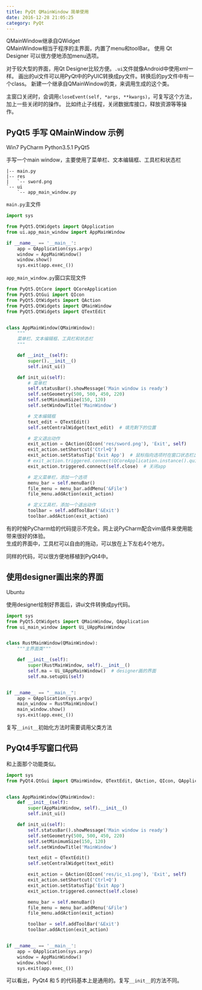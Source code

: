 ```yaml
---
title: PyQt QMainWindow 简单使用
date: 2016-12-28 21:05:25
category: PyQt
---
```


QMainWindow继承自QWidget  
QMainWindow相当于程序的主界面，内置了menu和toolBar。
使用 Qt Designer 可以很方便地添加menu选项。

对于较大型的界面，用Qt Designer比较方便。`.ui`文件就像Android中使用xml一样。
画出的ui文件可以用PyQt中的PyUIC转换成py文件。转换后的py文件中有一个class。
新建一个继承自QMainWindow的类，来调用生成的这个类。

主窗口关闭时，会调用`closeEvent(self, *args, **kwargs)`，可复写这个方法，加上一些关闭时的操作。
比如终止子线程，关闭数据库接口，释放资源等等操作。

## PyQt5 手写 QMainWindow 示例
Win7  PyCharm  Python3.5.1  PyQt5

手写一个main window，主要使用了菜单栏、文本编辑框、工具栏和状态栏
```
|-- main.py
|-- res
|   `-- sword.png
`-- ui
    `-- app_main_window.py
```

`main.py`主文件
```python
import sys

from PyQt5.QtWidgets import QApplication
from ui.app_main_window import AppMainWindow

if __name__ == '__main__':
    app = QApplication(sys.argv)
    window = AppMainWindow()
    window.show()
    sys.exit(app.exec_())
```

`app_main_window.py`窗口实现文件
```python
from PyQt5.QtCore import QCoreApplication
from PyQt5.QtGui import QIcon
from PyQt5.QtWidgets import QAction
from PyQt5.QtWidgets import QMainWindow
from PyQt5.QtWidgets import QTextEdit


class AppMainWindow(QMainWindow):
    """
    菜单栏、文本编辑框、工具栏和状态栏
    """

    def __init__(self):
        super().__init__()
        self.init_ui()

    def init_ui(self):
        # 菜单栏
        self.statusBar().showMessage('Main window is ready')
        self.setGeometry(500, 500, 450, 220)
        self.setMinimumSize(150, 120)
        self.setWindowTitle('MainWindow')

        # 文本编辑框
        text_edit = QTextEdit()
        self.setCentralWidget(text_edit)  # 填充剩下的位置

        # 定义退出动作
        exit_action = QAction(QIcon('res/sword.png'), 'Exit', self)
        exit_action.setShortcut('Ctrl+Q')
        exit_action.setStatusTip('Exit App')  # 鼠标指向选项时在窗口状态栏出现的提示
        # exit_action.triggered.connect(QCoreApplication.instance().quit)
        exit_action.triggered.connect(self.close)  # 关闭app

        # 定义菜单栏，添加一个选项
        menu_bar = self.menuBar()
        file_menu = menu_bar.addMenu('&File')
        file_menu.addAction(exit_action)

        # 定义工具栏，添加一个退出动作
        toolbar = self.addToolBar('&Exit')
        toolbar.addAction(exit_action)

```

有的时候PyCharm给的代码提示不完全。网上说PyCharm配合vim插件来使用能带来很好的体验。  
生成的界面中，工具栏可以自由的拖动，可以放在上下左右4个地方。

同样的代码，可以很方便地移植到PyQt4中。

## 使用designer画出来的界面
Ubuntu

使用designer绘制好界面后，讲ui文件转换成py代码。
```python
import sys
from PyQt5.QtWidgets import QMainWindow, QApplication
from ui_main_window import Ui_UAppMainWindow


class RustMainWindow(QMainWindow):
    """主界面类"""

    def __init__(self):
        super(RustMainWindow, self).__init__()
        self.ma = Ui_UAppMainWindow()  # designer画的界面
        self.ma.setupUi(self)


if __name__ == "__main__":
    app = QApplication(sys.argv)
    main_window = RustMainWindow()
    main_window.show()
    sys.exit(app.exec_())

```

复写`__init__`初始化方法时需要调用父类方法


## PyQt4手写窗口代码
和上面那个功能类似。

```python
import sys
from PyQt4.QtGui import QMainWindow, QTextEdit, QAction, QIcon, QApplication


class AppMainWindow(QMainWindow):
    def __init__(self):
        super(AppMainWindow, self).__init__()
        self.init_ui()

    def init_ui(self):
        self.statusBar().showMessage('Main window is ready')
        self.setGeometry(500, 500, 450, 220)
        self.setMinimumSize(150, 120)
        self.setWindowTitle('MainWindow')

        text_edit = QTextEdit()
        self.setCentralWidget(text_edit)

        exit_action = QAction(QIcon('res/ic_s1.png'), 'Exit', self)
        exit_action.setShortcut('Ctrl+Q')
        exit_action.setStatusTip('Exit App')
        exit_action.triggered.connect(self.close)

        menu_bar = self.menuBar()
        file_menu = menu_bar.addMenu('&File')
        file_menu.addAction(exit_action)

        toolbar = self.addToolBar('&Exit')
        toolbar.addAction(exit_action)


if __name__ == '__main__':
    app = QApplication(sys.argv)
    window = AppMainWindow()
    window.show()
    sys.exit(app.exec_())

```
可以看出，PyQt4 和 5 的代码基本上是通用的。复写`__init__`的方法不同。
